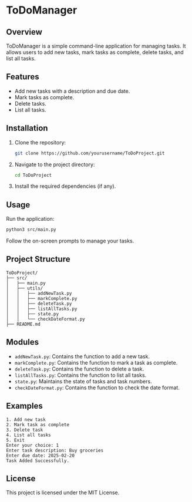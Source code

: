# ToDoManager

## Overview
ToDoManager is a simple command-line application for managing tasks. It allows users to add new tasks, mark tasks as complete, delete tasks, and list all tasks.

## Features
- Add new tasks with a description and due date.
- Mark tasks as complete.
- Delete tasks.
- List all tasks.

## Installation
1. Clone the repository:
    ```sh
    git clone https://github.com/yourusername/ToDoProject.git
    ```
2. Navigate to the project directory:
    ```sh
    cd ToDoProject
    ```
3. Install the required dependencies (if any).

## Usage
Run the application:
```sh
python3 src/main.py
```
Follow the on-screen prompts to manage your tasks.

## Project Structure
```
ToDoProject/
├── src/
│   ├── main.py
│   ├── utils/
│   │   ├── addNewTask.py
│   │   ├── markComplete.py
│   │   ├── deleteTask.py
│   │   ├── listAllTasks.py
│   │   ├── state.py
│   │   └── checkDateFormat.py
├── README.md
```

## Modules
- `addNewTask.py`: Contains the function to add a new task.
- `markComplete.py`: Contains the function to mark a task as complete.
- `deleteTask.py`: Contains the function to delete a task.
- `listAllTasks.py`: Contains the function to list all tasks.
- `state.py`: Maintains the state of tasks and task numbers.
- `checkDateFormat.py`: Contains the function to check the date format.

## Examples
```
1. Add new task
2. Mark task as complete
3. Delete task
4. List all tasks
5. Exit
Enter your choice: 1
Enter task description: Buy groceries
Enter due date: 2025-02-20
Task Added Successfully.
```
## License
This project is licensed under the MIT License.

